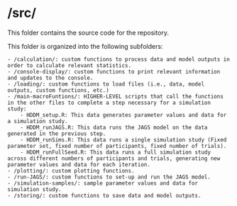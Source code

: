 # /src/

This folder contains the source code for the repository.

This folder is organized into the following subfolders:
    
    - /calculation/: custom functions to process data and model outputs in order to calculate relevant statistics.
    - /console-display/: custom functions to print relevant information and updates to the console.
    - /loading/: custom functions to load files (i.e., data, model outputs, custom functions, etc.)
    - /main-macroFuntions/: HIGHER-LEVEL scripts that call the functions in the other files to complete a step necessary for a simulation study:
        - HDDM_setup.R: This data generates parameter values and data for a simulation study.
        - HDDM_runJAGS.R: This data runs the JAGS model on the data generated in the previous step.
        - HDDM_runSims.R: This data runs a single simulation study (Fixed parameter set, fixed number of participants, fixed number of trials).
        - HDDM_runFullSeed.R: This data runs a full simulation study across different numbers of participants and trials, generating new parameter values and data for each iteration.    
    - /plotting/: custom plotting functions.            
    - /run-JAGS/: custom functions to set-up and run the JAGS model.    
    - /simulation-samples/: sample parameter values and data for simulation study.
    - /storing/: custom functions to save data and model outputs.
    